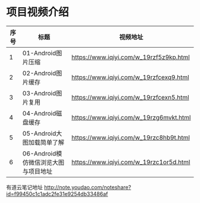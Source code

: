 项目视频介绍 
===========

|序号|标题|视频地址|
|---|----|-----|
|1|01-Android图片压缩|https://www.iqiyi.com/w_19rzf5z9kp.html|
|2|02-Android图片缓存|https://www.iqiyi.com/w_19rzfcexq9.html|
|3|03-Android图片复用|https://www.iqiyi.com/w_19rzfcexn5.html|
|4|04-Android磁盘缓存|https://www.iqiyi.com/w_19rzg6mvkt.html|
|5|05-Android大图加载简单了解|https://www.iqiyi.com/w_19rzc8hb9t.html|
|6|06-Android模仿微信浏览大图与项目地址|https://www.iqiyi.com/w_19rzc1or5d.html|





有道云笔记地址
http://note.youdao.com/noteshare?id=f99450c1c1adc2fe31e9254db33486af











